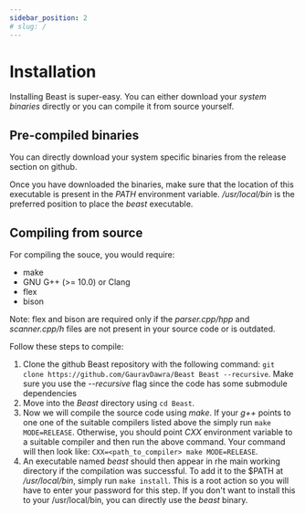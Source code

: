 ```yaml
---
sidebar_position: 2
# slug: /
---
```

# Installation

Installing Beast is super-easy. You can either download your *system binaries* directly or you can compile it from source yourself. 

## Pre-compiled binaries
You can directly download your system specific binaries from the release section on github.

Once you have downloaded the binaries, make sure that the location of this executable is present in the *PATH* environment variable. */usr/local/bin* is the preferred position to place the *beast* executable.

## Compiling from source
For compiling the souce, you would require:
- make
- GNU G++ (>= 10.0) or Clang
- flex
- bison

Note: flex and bison are required only if the *parser.cpp/hpp* and *scanner.cpp/h* files are not present in your source code or is outdated.

Follow these steps to compile:
1. Clone the github Beast repository with the following command:
    `git clone https://github.com/GauravDawra/Beast Beast --recursive`.
    Make sure you use the *--recursive* flag since the code has some submodule dependencies
2. Move into the *Beast* directory using `cd Beast`.
3. Now we will compile the source code using *make*. If your *g++* points to one one of the suitable compilers listed above the simply run `make MODE=RELEASE`. Otherwise, you should point *CXX* environment variable to a suitable compiler and then run the above command. Your command will then look like: `CXX=<path_to_compiler> make MODE=RELEASE`.
4. An executable named *beast* should then appear in rhe main working directory if the compilation was successful. To add it to the $PATH at */usr/local/bin*, simply run `make install`. This is a root action so you will have to enter your password for this step. If you don't want to install this to your /usr/local/bin, you can directly use the *beast* binary.